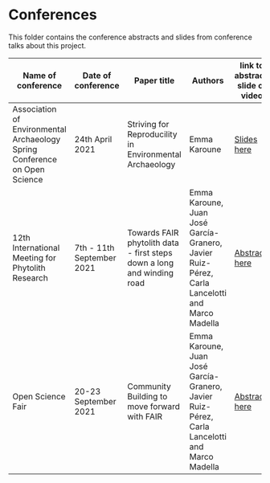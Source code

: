 # Conferences

This folder contains the conference abstracts and slides from conference talks about this project.

| Name of conference | Date of conference | Paper title | Authors | link to abstract, slide or video |
| -------------------------------- | ---------------- | ------------------------------------- | ----------------------------- | ----------------------- |
| Association of Environmental Archaeology Spring Conference on Open Science | 24th April 2021 | Striving for Reproducility in Environmental Archaeology | Emma Karoune | [Slides here](https://doi.org/10.5281/zenodo.4704811) |
| 12th International Meeting for Phytolith Research | 7th - 11th September 2021 | Towards FAIR phytolith data - first steps down a long and winding road | Emma Karoune, Juan José García-Granero, Javier Ruiz-Pérez, Carla Lancelotti and Marco Madella | [Abstract here](https://github.com/open-phytoliths/FAIR-phytoliths/blob/main/Conferences/Abstract%20for%20IMPR%202021%20-%20Towards%20FAIR%20phytolith%20data.pdf) |
| Open Science Fair | 20-23 September 2021 | Community Building to move forward with FAIR | Emma Karoune, Juan José García-Granero, Javier Ruiz-Pérez, Carla Lancelotti and Marco Madella | [Abstract here]() |


